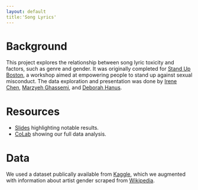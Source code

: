 ```yaml
---
layout: default
title:'Song Lyrics'
---
```


# Background

This project explores the relationship between song lyric toxicity and factors, such as genre and gender. It was originally completed for [Stand Up Boston](https://standupboston.org/), a workshop aimed at empowering people to stand up against sexual misconduct. The data exploration and presentation was done by [Irene Chen](https://twitter.com/irenetrampoline), [Marzyeh Ghassemi](https://twitter.com/marzyehghassemi), and [Deborah Hanus](https://twitter.com/deborahhanus).  

# Resources 

  - [Slides](http://bit.ly/2ygRcQE) highlighting notable results. 
  - [CoLab](http://bit.ly/2JDNeH4) showing our full data analysis.

# Data 

We used a dataset publically available from [Kaggle](https://www.kaggle.com/gyani95/380000-lyrics-from-metrolyrics), which we augmented with information about artist gender scraped from [Wikipedia](https://www.wikipedia.org/). 

